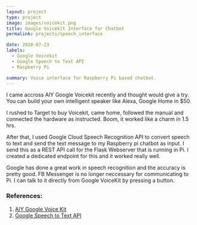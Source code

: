 ```yaml
---
layout: project
type: project
image: images/voicekit.png
title: Google Voicekit Interface for Chatbot
permalink: projects/speech_interface

date: 2018-07-23
labels:
  - Google Voicekit
  - Google Speech to Text API
  - Raspberry Pi

summary: Voice interface for Raspberry Pi based chatbot.
---
```


I came accross AIY Google Voicekit recently and thought would give a try. You can build your own intelligent speaker like Alexa, Google Home in $50.

I rushed to Target to buy Voicekit, came home, followed the manual and connected the hardware as instructed. Boom, it worked like a charm in 1.5  hrs.

After that, I used Google Cloud Speech Recognition API to convert speech to text and send the text message to my Raspberry pi chatbot as input. I send this as a REST API call for the Flask Webserver that is running in Pi. I created a dedicated endpoint for this and it worked really well.

Google has done a great work in speech recognition and the accuracy is pretty good. FB Messenger is no longer neccessary for communicating to Pi. I can talk to it directly from Google VoiceKit by pressing a button.

### References:
1. [AIY Google Voice Kit](https://aiyprojects.withgoogle.com/voice/)<br/>
2. [Google Speech to Text API](https://cloud.google.com/speech-to-text/)<br/>
